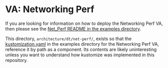 # VA: Networking Perf

If you are looking for information on how to deploy the Networking Perf VA, then
please see the
[Net_Perf README in the examples directory](../../../examples/dt/net-perf/README.md).

This directory, `architecture/dt/net-perf/`, exists so that the
[kustomization.yaml](../../../examples/dt/net-perf/kustomization.yaml)
in the examples directory for the Networking Perf VA, reference it by path as a
component. Its contents are likely uninteresting unless you want to
understand how kustomize was implemented in this repository.

